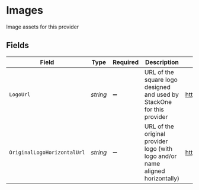 # Images

Image assets for this provider


## Fields

| Field                                                                          | Type                                                                           | Required                                                                       | Description                                                                    | Example                                                                        |
| ------------------------------------------------------------------------------ | ------------------------------------------------------------------------------ | ------------------------------------------------------------------------------ | ------------------------------------------------------------------------------ | ------------------------------------------------------------------------------ |
| `LogoUrl`                                                                      | *string*                                                                       | :heavy_minus_sign:                                                             | URL of the square logo designed and used by StackOne for this provider         | https://app.stackone.com/assets/logos/hibob.png                                |
| `OriginalLogoHorizontalUrl`                                                    | *string*                                                                       | :heavy_minus_sign:                                                             | URL of the original provider logo (with logo and/or name aligned horizontally) | https://app.stackone.com/assets/logos/source/hibob.png                         |